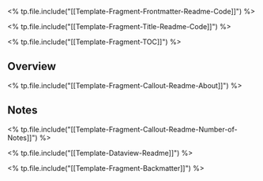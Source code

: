 <% tp.file.include("[[Template-Fragment-Frontmatter-Readme-Code]]") %>

<% tp.file.include("[[Template-Fragment-Title-Readme-Code]]") %>

<% tp.file.include("[[Template-Fragment-TOC]]") %>

## Overview

<% tp.file.include("[[Template-Fragment-Callout-Readme-About]]") %>

## Notes

<% tp.file.include("[[Template-Fragment-Callout-Readme-Number-of-Notes]]") %>

<% tp.file.include("[[Template-Dataview-Readme]]") %>

<% tp.file.include("[[Template-Fragment-Backmatter]]") %>